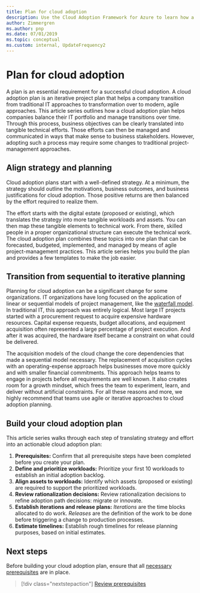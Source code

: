 ```yaml
---
title: Plan for cloud adoption
description: Use the Cloud Adoption Framework for Azure to learn how a cloud adoption plan helps companies balance their IT portfolio and manage transitions over time.
author: Zimmergren
ms.author: pnp
ms.date: 07/01/2019
ms.topic: conceptual
ms.custom: internal, UpdateFrequency2
---
```


# Plan for cloud adoption

A plan is an essential requirement for a successful cloud adoption. A cloud adoption plan is an iterative project plan that helps a company transition from traditional IT approaches to transformation over to modern, agile approaches. This article series outlines how a cloud adoption plan helps companies balance their IT portfolio and manage transitions over time. Through this process, business objectives can be clearly translated into tangible technical efforts. Those efforts can then be managed and communicated in ways that make sense to business stakeholders. However, adopting such a process may require some changes to traditional project-management approaches.

## Align strategy and planning

Cloud adoption plans start with a well-defined strategy. At a minimum, the strategy should outline the motivations, business outcomes, and business justifications for cloud adoption. Those positive returns are then balanced by the effort required to realize them.

The effort starts with the digital estate (proposed or existing), which translates the strategy into more tangible workloads and assets. You can then map these tangible elements to technical work. From there, skilled people in a proper organizational structure can execute the technical work. The cloud adoption plan combines these topics into one plan that can be forecasted, budgeted, implemented, and managed by means of agile project-management practices. This article series helps you build the plan and provides a few templates to make the job easier.

## Transition from sequential to iterative planning

Planning for cloud adoption can be a significant change for some organizations. IT organizations have long focused on the application of linear or sequential models of project management, like the [waterfall model](https://wikipedia.org/wiki/waterfall_model). In traditional IT, this approach was entirely logical. Most large IT projects started with a procurement request to acquire expensive hardware resources. Capital expense requests, budget allocations, and equipment acquisition often represented a large percentage of project execution. And after it was acquired, the hardware itself became a constraint on what could be delivered.

The acquisition models of the cloud change the core dependencies that made a sequential model necessary. The replacement of acquisition cycles with an operating-expense approach helps businesses move more quickly and with smaller financial commitments. This approach helps teams to engage in projects before all requirements are well known. It also creates room for a growth mindset, which frees the team to experiment, learn, and deliver without artificial constraints. For all these reasons and more, we highly recommend that teams use agile or iterative approaches to cloud adoption planning.

## Build your cloud adoption plan

This article series walks through each step of translating strategy and effort into an actionable cloud adoption plan:

1. **Prerequisites:** Confirm that all prerequisite steps have been completed before you create your plan.
2. **Define and prioritize workloads:** Prioritize your first 10 workloads to establish an initial adoption backlog.
3. **Align assets to workloads:** Identify which assets (proposed or existing) are required to support the prioritized workloads.
4. **Review rationalization decisions:** Review rationalization decisions to refine adoption path decisions: migrate or innovate.
5. **Establish iterations and release plans:** *Iterations* are the time blocks allocated to do work. *Releases* are the definition of the work to be done before triggering a change to production processes.
6. **Estimate timelines:** Establish rough timelines for release planning purposes, based on initial estimates.

## Next steps

Before building your cloud adoption plan, ensure that all [necessary prerequisites](./prerequisites.md) are in place.

> [!div class="nextstepaction"]
> [Review prerequisites](./prerequisites.md)
